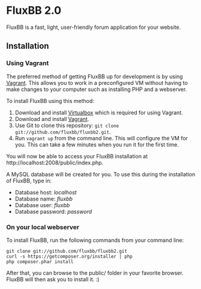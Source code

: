 # FluxBB 2.0

FluxBB is a fast, light, user-friendly forum application for your website.

## Installation

### Using Vagrant

The preferred method of getting FluxBB up for development is by using [Vagrant](http://www.vagrantup.com/). This allows you to work in a preconfigured VM without having to make changes to your computer such as installing PHP and a webserver.

To install FluxBB using this method:

 1. Download and install [Virtualbox](https://www.virtualbox.org/) which is required for using Vagrant.
 2. Download and install [Vagrant](https://www.vagrantup.com/).
 3. Use Git to clone this repository: `git clone git://github.com/fluxbb/fluxbb2.git`.
 4. Run `vagrant up` from the command line. This will configure the VM for you. This can take a few minutes when you run it for the first time.

You will now be able to access your FluxBB installation at http://localhost:2008/public/index.php.

A MySQL database will be created for you. To use this during the installation of FluxBB, type in:
 * Database host: *localhost*
 * Database name: *fluxbb*
 * Database user: *fluxbb*
 * Database password: *password*

### On your local webserver

To install FluxBB, run the following commands from your command line:

    git clone git://github.com/fluxbb/fluxbb2.git
    curl -s https://getcomposer.org/installer | php
    php composer.phar install

After that, you can browse to the public/ folder in your favorite browser. FluxBB will then ask you to install it. :)
    
